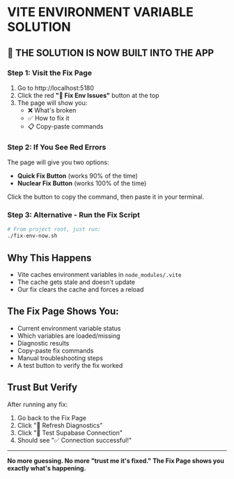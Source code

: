 # VITE ENVIRONMENT VARIABLE SOLUTION

## 🚨 THE SOLUTION IS NOW BUILT INTO THE APP

### Step 1: Visit the Fix Page
1. Go to http://localhost:5180
2. Click the red **"🚨 Fix Env Issues"** button at the top
3. The page will show you:
   - ❌ What's broken
   - ✅ How to fix it
   - 📋 Copy-paste commands

### Step 2: If You See Red Errors
The page will give you two options:
- **Quick Fix Button** (works 90% of the time)
- **Nuclear Fix Button** (works 100% of the time)

Click the button to copy the command, then paste it in your terminal.

### Step 3: Alternative - Run the Fix Script
```bash
# From project root, just run:
./fix-env-now.sh
```

## Why This Happens
- Vite caches environment variables in `node_modules/.vite`
- The cache gets stale and doesn't update
- Our fix clears the cache and forces a reload

## The Fix Page Shows You:
- Current environment variable status
- Which variables are loaded/missing
- Diagnostic results
- Copy-paste fix commands
- Manual troubleshooting steps
- A test button to verify the fix worked

## Trust But Verify
After running any fix:
1. Go back to the Fix Page
2. Click "🔄 Refresh Diagnostics"
3. Click "🧪 Test Supabase Connection"
4. Should see "✅ Connection successful!"

---

**No more guessing. No more "trust me it's fixed." The Fix Page shows you exactly what's happening.**